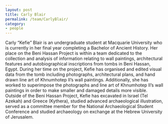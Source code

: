 ```yaml
---
layout: post
title: Carly Blair
permalink: /team/CarlyBlair/
category:
- people
---
```



<!-- <amp-img width="600" height="300" layout="responsive" src="http://lorempixel.com/600/300/sports"></amp-img> -->

<main id="content" role="main" class="content">

Carly “Kefie” Blair is an undergraduate student at Macquarie University who is currently in her final year completing a Bachelor of Ancient History. Her place on the Beni Hassan Project is within a team dedicated to the collection and analysis of information relating to wall paintings, architectural features and autobiographical inscriptions from tombs in Beni Hassan, Egypt.
During her time on the project, Kefie has organised and edited visual data from the tomb including photographs, architectural plans, and hand drawn line art of Khnumhotep II’s wall paintings. Additionally, she has worked to superimpose the photographs and line art of Khnumhotep II’s wall paintings in order to make smaller and damaged details more visible.
Outside of the Beni Hassan Project, Kefie has excavated in Israel (Tel Azekah) and Greece (Kythera), studied advanced archaeological illustration, served as a committee member for the National Archaeological Student Conference and studied archaeology on exchange at the Hebrew University of Jerusalem.

</main>
